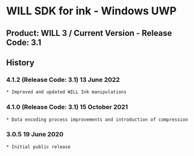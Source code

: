 # WILL SDK for ink - Windows UWP

## Product: WILL 3 / Current Version - Release Code: 3.1

## History

### 4.1.2  (Release Code: 3.1) 13 June 2022
    * Improved and updated WILL Ink manipulations  

### 4.1.0  (Release Code: 3.1) 15 October 2021
    * Data encoding process improvements and introduction of compression 

### 3.0.5  19 June 2020
    * Initial public release
    
